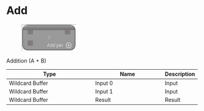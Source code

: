 # Add

<div align="left" data-full-width="false">

<figure><img src="Add.png" alt=""><figcaption></figcaption></figure>

</div>

Addition (A + B)

<table>
<thead><tr><th width="250">Type</th><th width="200">Name</th><th>Description</th></tr></thead>
<tbody>
<tr><td>Wildcard Buffer</td><td>Input 0</td><td>Input</td></tr>
<tr><td>Wildcard Buffer</td><td>Input 1</td><td>Input</td></tr>
<tr><td>Wildcard Buffer</td><td>Result</td><td>Result</td></tr>
</tbody>
</table>